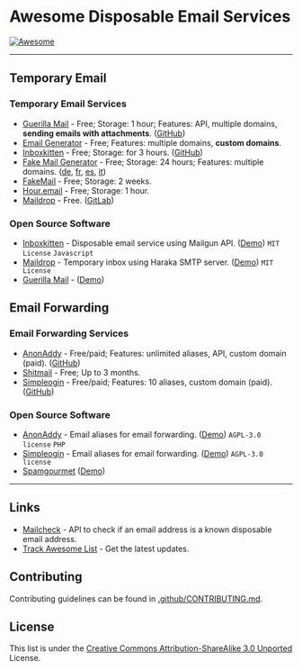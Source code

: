 # Awesome Disposable Email Services

[![Awesome](https://awesome.re/badge.svg)](https://awesome.re)

--------------------

## Temporary Email

### Temporary Email Services

- [Guerilla Mail](https://www.guerrillamail.com) - Free; Storage: 1 hour; Features: API, multiple domains, **sending emails with attachments**. ([GitHub]())
- [Email Generator](https://generator.email) - Free; Features: multiple domains, **custom domains**.
- [Inboxkitten](https://inboxkitten.com) - Free; Storage: for 3 hours. ([GitHub](https://github.com/uilicious/inboxkitten))
- [Fake Mail Generator](https://www.fakemailgenerator.com) - Free; Storage: 24 hours; Features: multiple domains. ([de](https://www.wegwerfemailadresse.com), [fr](https://www.adresseemailtemporaire.com), [es](https://www.emailtemporalgratis.com), [it](https://www.emailtemporanea.org))
- [FakeMail](https://www.fakemail.net) - Free; Storage: 2 weeks.
- [Hour.email](https://hour.email) - Free; Storage: 1 hour.
- [Maildrop](https://maildrop.cc) - Free. ([GitLab](https://gitlab.com/markbeeson/maildrop))

### Open Source Software

- [Inboxkitten](https://github.com/uilicious/inboxkitten) - Disposable email service using Mailgun API. ([Demo](https://inboxkitten.com)) `MIT License` `Javascript`
- [Maildrop](https://gitlab.com/markbeeson/maildrop) - Temporary inbox using Haraka SMTP server. ([Demo](https://maildrop.cc))  `MIT License`
- [Guerilla Mail](https://github.com/flashmob/GuerrillaMail) - ([Demo](https://www.guerrillamail.com)) 

## Email Forwarding

### Email Forwarding Services

- [AnonAddy](https://anonaddy.com) - Free/paid; Features: unlimited aliases, API, custom domain (paid). ([GitHub](https://github.com/anonaddy/anonaddy))
- [Shitmail](https://www.shitmail.org) - Free; Up to 3 months.
- [Simpleogin](https://simplelogin.io) - Free/paid; Features: 10 aliases, custom domain (paid). ([GitHub](https://github.com/simple-login))

### Open Source Software

- [AnonAddy](https://github.com/anonaddy/anonaddy) - Email aliases for email forwarding. ([Demo](https://anonaddy.com)) `AGPL-3.0 license` `PHP`
- [Simpleogin](https://github.com/simple-login) - Email aliases for email forwarding. ([Demo](https://simplelogin.io)) `AGPL-3.0 license`
- [Spamgourmet](https://github.com/spamgourmet/spamgourmet) ([Demo](https://www.spamgourmet.com))

--------------------

## Links

- [Mailcheck](https://www.mailcheck.ai) - API to check if an email address is a known disposable email address.
- [Track Awesome List](https://www.trackawesomelist.com) - Get the latest updates.

## Contributing

Contributing guidelines can be found in [.github/CONTRIBUTING.md](.github/CONTRIBUTING.md).

## License

This list is under the [Creative Commons Attribution-ShareAlike 3.0 Unported](LICENSE) License.
